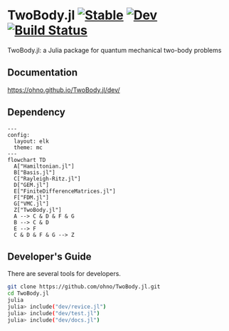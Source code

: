 # TwoBody.jl [![Stable](https://img.shields.io/badge/docs-stable-blue.svg)](https://ohno.github.io/TwoBody.jl/stable) [![Dev](https://img.shields.io/badge/docs-dev-blue.svg)](https://ohno.github.io/TwoBody.jl/dev) [![Build Status](https://github.com/ohno/TwoBody.jl/workflows/CI/badge.svg)](https://github.com/ohno/TwoBody.jl/actions)

TwoBody.jl: a Julia package for quantum mechanical two-body problems

## Documentation 

https://ohno.github.io/TwoBody.jl/dev/

## Dependency

```mermaid
---
config:
  layout: elk
  theme: mc
---
flowchart TD
  A["Hamiltonian.jl"]
  B["Basis.jl"]
  C["Rayleigh-Ritz.jl"]
  D["GEM.jl"]
  E["FiniteDifferenceMatrices.jl"]
  F["FDM.jl"]
  G["VMC.jl"]
  Z["TwoBody.jl"]
  A --> C & D & F & G
  B --> C & D
  E --> F
  C & D & F & G --> Z
```

## Developer's Guide

There are several tools for developers.

```sh
git clone https://github.com/ohno/TwoBody.jl.git
cd TwoBody.jl
julia
julia> include("dev/revice.jl")
julia> include("dev/test.jl")
julia> include("dev/docs.jl")
```
